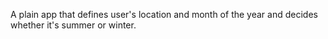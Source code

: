 A plain app that defines user's location and month of the year and decides whether it's summer or winter.
